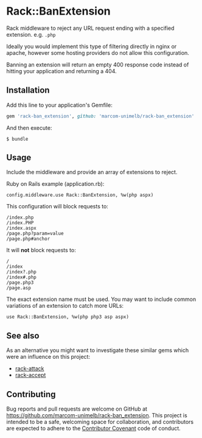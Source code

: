 # Rack::BanExtension

Rack middleware to reject any URL request ending with a specified extension. e.g. `.php`

Ideally you would implement this type of filtering directly in nginx or apache, however some hosting providers do not allow this configuration.

Banning an extension will return an empty 400 response code instead of hitting your application and returning a 404.

## Installation

Add this line to your application's Gemfile:

```ruby
gem 'rack-ban_extension', github: 'marcom-unimelb/rack-ban_extension'
```

And then execute:

    $ bundle

## Usage

Include the middleware and provide an array of extensions to reject.

Ruby on Rails example (application.rb):

    config.middleware.use Rack::BanExtension, %w(php aspx)

This configuration will block requests to:

    /index.php
    /index.PHP
    /index.aspx
    /page.php?param=value
    /page.php#anchor

It will **not** block requests to:

    /
    /index
    /index?.php
    /index#.php
    /page.php3
    /page.asp

The exact extension name must be used. You may want to include common variations of an extension to catch more URLs:

    use Rack::BanExtension, %w(php php3 asp aspx)

## See also

As an alternative you might want to investigate these similar gems which were an influence on this project:

* [rack-attack](https://github.com/kickstarter/rack-attack)
* [rack-accept]([https://github.com/mjackson/rack-accept])

## Contributing

Bug reports and pull requests are welcome on GitHub at https://github.com/marcom-unimelb/rack-ban_extension. This project is intended to be a safe, welcoming space for collaboration, and contributors are expected to adhere to the [Contributor Covenant](http://contributor-covenant.org) code of conduct.
